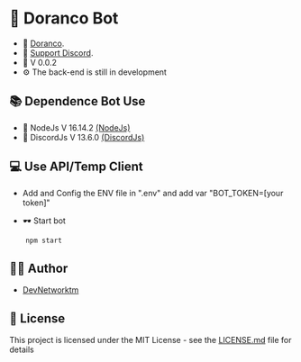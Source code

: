 # <h1>📍 Doranco Bot</h1>

- 🔧 [Doranco](https://www.doranco.fr/).
- 🎉 [Support Discord](any).
- 🔖 V 0.0.2
- ⚙️ The back-end is still in development

## 📚 Dependence Bot Use

- 💎 NodeJs V 16.14.2 [(NodeJs)](https://nodejs.org/en/)
- 💎 DiscordJs V 13.6.0 [(DiscordJs)](https://discord.js.org/)

## 💻 Use API/Temp Client

- Add and Config the ENV file in ".env" and add var "BOT_TOKEN=[your token]"

- 🕶 Start bot

```bash
    npm start
```

## 🙎‍♂️ Author

- [DevNetworktm](https://github.com/DevNetworktm)

## 📜 License

This project is licensed under the MIT License - see the [LICENSE.md](LICENSE.md) file for details

